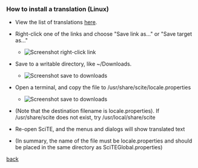 
<a name="how_to_install_translation_linux"></a>
### How to install a translation (Linux)

* View the list of translations [here](translations_list.md).

* Right-click one of the links and choose "Save link as..." or "Save target as..."

    * ![Screenshot right-click link](https://raw.githubusercontent.com/downpoured/scite-files/master/files/translations_install_linux_right.png)

* Save to a writable directory, like ~/Downloads.

    * ![Screenshot save to downloads](https://raw.githubusercontent.com/downpoured/scite-files/master/files/translations_install_linux_path.png)

* Open a terminal, and copy the file to /usr/share/scite/locale.properties

    * ![Screenshot save to downloads](https://raw.githubusercontent.com/downpoured/scite-files/master/files/translations_install_linux_terminal.png)

* (Note that the destination filename is locale.properties). If /usr/share/scite does not exist, try /usr/local/share/scite

* Re-open SciTE, and the menus and dialogs will show translated text

* (In summary, the name of the file must be locale.properties and should be placed in the same directory as SciTEGlobal.properties)

[back](translations.md)
